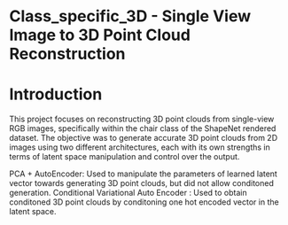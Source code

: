 # Class_specific_3D - Single View Image to 3D Point Cloud Reconstruction

# Introduction
This project focuses on reconstructing 3D point clouds from single-view RGB images, specifically within the chair class of the ShapeNet rendered dataset. The objective was to generate accurate 3D point clouds from 2D images using two different architectures, each with its own strengths in terms of latent space manipulation and control over the output.

PCA + AutoEncoder: Used to manipulate the parameters of learned latent vector towards generating 3D point clouds, but did not allow conditoned generation.
Conditional Variational Auto Encoder : Used to obtain conditoned 3D point clouds by conditoning one hot encoded vector in the latent space.
